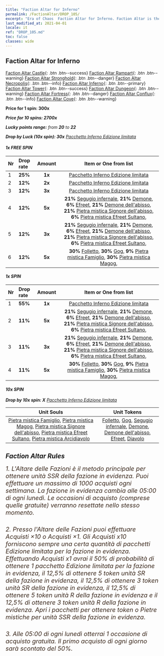 ```yaml
---
title: "Faction Altar for Inferno"
permalink: /FactionAltar/DROP_105/
excerpt: "Era of Chaos  Faction Altar for Inferno. Faction Altar is the primary method for obtaining SSR units from the popular faction. Limited to 1,000 purchases each week. The popular faction changes at 05:00 every Monday. Purchase attempts and free purchase attempts will also reset then."
last_modified_at: 2021-04-01
locale: it
ref: "DROP_105.md"
toc: false
classes: wide
---
```


##  Faction Altar for **Inferno**

  [Faction Altar Castle](/it/FactionAltar/DROP_101/){: .btn .btn--success} [Faction Altar Rampart](/it/FactionAltar/DROP_102/){: .btn .btn--warning} [Faction Altar Stronghold](/it/FactionAltar/DROP_103/){: .btn .btn--danger} [Faction Altar Necropolis](/it/FactionAltar/DROP_104/){: .btn .btn--info} [Faction Altar Inferno](/it/FactionAltar/DROP_105/){: .btn .btn--primary} [Faction Altar Tower](/it/FactionAltar/DROP_106/){: .btn .btn--success} [Faction Altar Dungeon](/it/FactionAltar/DROP_107/){: .btn .btn--warning} [Faction Altar Fortress](/it/FactionAltar/DROP_108/){: .btn .btn--danger} [Faction Altar Conflux](/it/FactionAltar/DROP_109/){: .btn .btn--info} [Faction Altar Cove](/it/FactionAltar/DROP_112/){: .btn .btn--warning} 

  **Price for 1 spin: 300x** <i class="fas fa-gem"/>

  **Price for 10 spins: 2700x** <i class="fas fa-gem"/>

  **Lucky points range:** from **20** to **22**

  **Drop by Luck (10x spin): 30x** [Pacchetto Inferno Edizione limitata](/it/Items/con_2104/)

####  1x FREE SPIN 

  |    Nr    |  Drop rate  |  Amount   |   Item or One from list  |
  |:---------|:------------|:---------:|:------------------------:|
  | 1 | **25%** | **1x** | [Pacchetto Inferno Edizione limitata](/it/Items/con_2104/) |
  | 2 | **12%** | **2x** | [Pacchetto Inferno Edizione limitata](/it/Items/con_2104/) |
  | 3 | **12%** | **3x** | [Pacchetto Inferno Edizione limitata](/it/Items/con_2104/) |
  | 4 | **12%** | **5x** |  **21%** [Segugio infernale](/it/Items/unt_228/),  **21%** [Demone](/it/Items/unt_229/),  **6%** [Efreet](/it/Items/unt_231/),  **21%** [Demone dell'abisso](/it/Items/unt_230/),  **21%** [Pietra mistica Signore dell'abisso](/it/Items/unt_316/),  **6%** [Pietra mistica Efreet Sultano](/it/Items/unt_317/),  |
  | 5 | **12%** | **3x** |  **21%** [Segugio infernale](/it/Items/unt_228/),  **21%** [Demone](/it/Items/unt_229/),  **6%** [Efreet](/it/Items/unt_231/),  **21%** [Demone dell'abisso](/it/Items/unt_230/),  **21%** [Pietra mistica Signore dell'abisso](/it/Items/unt_316/),  **6%** [Pietra mistica Efreet Sultano](/it/Items/unt_317/),  |
  | 6 | **12%** | **5x** |  **30%** [Folletto](/it/Items/unt_226/),  **30%** [Gog](/it/Items/unt_227/),  **9%** [Pietra mistica Famiglio](/it/Items/unt_313/),  **30%** [Pietra mistica Magog](/it/Items/unt_314/),  |


####  1x SPIN 

  |    Nr    |  Drop rate  |  Amount   |   Item or One from list  |
  |:---------|:------------|:---------:|:------------------------:|
  | 1 | **55%** | **1x** | [Pacchetto Inferno Edizione limitata](/it/Items/con_2104/) |
  | 2 | **11%** | **5x** |  **21%** [Segugio infernale](/it/Items/unt_228/),  **21%** [Demone](/it/Items/unt_229/),  **6%** [Efreet](/it/Items/unt_231/),  **21%** [Demone dell'abisso](/it/Items/unt_230/),  **21%** [Pietra mistica Signore dell'abisso](/it/Items/unt_316/),  **6%** [Pietra mistica Efreet Sultano](/it/Items/unt_317/),  |
  | 3 | **11%** | **3x** |  **21%** [Segugio infernale](/it/Items/unt_228/),  **21%** [Demone](/it/Items/unt_229/),  **6%** [Efreet](/it/Items/unt_231/),  **21%** [Demone dell'abisso](/it/Items/unt_230/),  **21%** [Pietra mistica Signore dell'abisso](/it/Items/unt_316/),  **6%** [Pietra mistica Efreet Sultano](/it/Items/unt_317/),  |
  | 4 | **11%** | **5x** |  **30%** [Folletto](/it/Items/unt_226/),  **30%** [Gog](/it/Items/unt_227/),  **9%** [Pietra mistica Famiglio](/it/Items/unt_313/),  **30%** [Pietra mistica Magog](/it/Items/unt_314/),  |


####  10x SPIN 

  **Drop by 10x spin: X** [Pacchetto Inferno Edizione limitata](/it/Items/con_2104/)

  |    Unit Souls    |  Unit Tokens  |
  |:----------------:|:-------------:|
  | [Pietra mistica Famiglio](/it/Items/unt_313/), [Pietra mistica Magog](/it/Items/unt_314/), [Pietra mistica Signore dell'abisso](/it/Items/unt_316/), [Pietra mistica Efreet Sultano](/it/Items/unt_317/), [Pietra mistica Arcidiavolo](/it/Items/unt_318/) | [Folletto](/it/Items/unt_226/), [Gog](/it/Items/unt_227/), [Segugio infernale](/it/Items/unt_228/), [Demone](/it/Items/unt_229/), [Demone dell'abisso](/it/Items/unt_230/), [Efreet](/it/Items/unt_231/), [Diavolo](/it/Items/unt_232/) |



## Faction Altar Rules

  <span style="color: #3c2a1e;font-size:20px">1. L'Altare delle Fazioni è il metodo principale per ottenere unità SSR della fazione in evidenza. Puoi effettuare un massimo di 1000 acquisti ogni settimana. La fazione in evidenza cambia alle 05:00 di ogni lunedì. Le occasioni di acquisto (comprese quelle gratuite) verranno resettate nello stesso momento.</span><br/>

<br/>  <span style="color: #3c2a1e;font-size:20px">2. Presso l'Altare delle Fazioni puoi effettuare Acquisti ×10 o Acquisti ×1. Gli Acquisti x10 forniscono sempre una certa quantità di pacchetti Edizione limitata per la fazione in evidenza. Effettuando Acquisti x1 avrai il 50% di probabilità di ottenere 1 pacchetto Edizione limitata per la fazione in evidenza, il 12,5% di ottenere 5 token unità SR della fazione in evidenza, il 12,5% di ottenere 3 token unità SR della fazione in evidenza, il 12,5% di ottenere 5 token unità R della fazione in evidenza e il 12,5% di ottenere 3 token unità R della fazione in evidenza. Apri i pacchetti per ottenere token o Pietre mistiche per unità SSR della fazione in evidenza.</span>

<br/>  <span style="color: #3c2a1e;font-size:20px">3. Alle 05:00 di ogni lunedì otterrai 1 occasione di acquisto gratuita. Il primo acquisto di ogni giorno sarà scontato del 50%.</span><br/>

<br/>